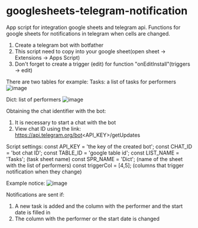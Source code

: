 # googlesheets-telegram-notification
App script for integration google sheets and telegram api. Functions for google sheets for notifications in telegram when cells are changed.

1. Create a telegram bot with botfather
2. This script need to copy into your google sheet(open sheet -> Extensions -> Apps Script)
3. Don't forget to create a trigger (edit) for function "onEditInstall"(triggers -> edit)

There are two tables for example:
Tasks: a list of tasks for performers 
![image](https://user-images.githubusercontent.com/59527408/216812897-e0f78326-08f6-47bd-9ca6-8cc6826b5e9e.png)

Dict: list of performers
![image](https://user-images.githubusercontent.com/59527408/216812933-27ab67c3-e24a-4437-ae98-720227a35fcc.png)

Obtaining the chat identifier with the bot:
1. It is necessary to start a chat with the bot
2. View chat ID using the link: https://api.telegram.org/bot<API_KEY>/getUpdates

Script settings:
const API_KEY = 'the key of the created bot';
const CHAT_ID = 'bot chat ID'; 
const TABLE_ID = 'google table id';
const LIST_NAME = 'Tasks'; (task sheet name)
const SPR_NAME = 'Dict'; (name of the sheet with the list of performers)
const triggerCol = [4,5]; (columns that trigger notification when they change)

Example notice:
![image](https://user-images.githubusercontent.com/59527408/216813321-c524c6ee-af04-4bb1-9119-b6227c669713.png)

Notifications are sent if:
1. A new task is added and the column with the performer and the start date is filled in
2. The column with the performer or the start date is changed
